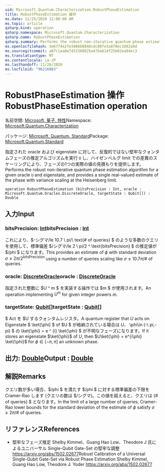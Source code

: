 ```yaml
---
uid: Microsoft.Quantum.Characterization.RobustPhaseEstimation
title: RobustPhaseEstimation 操作
ms.date: 11/25/2020 12:00:00 AM
ms.topic: article
qsharp.kind: operation
qsharp.namespace: Microsoft.Quantum.Characterization
qsharp.name: RobustPhaseEstimation
qsharp.summary: Performs the robust non-iterative quantum phase estimation algorithm for a given oracle `U` and eigenstate, and provides a single real-valued estimate of the phase with variance scaling at the Heisenberg limit.
ms.openlocfilehash: 3e6774e2fe348668840cdc08fe3a070ec3d82a6d
ms.sourcegitcommit: a87c1aa8e7453360025e47ba614f25b02ea84ec3
ms.translationtype: MT
ms.contentlocale: ja-JP
ms.lasthandoff: 11/26/2020
ms.locfileid: "96216083"
---
```

# <a name="robustphaseestimation-operation"></a><span data-ttu-id="a478f-102">RobustPhaseEstimation 操作</span><span class="sxs-lookup"><span data-stu-id="a478f-102">RobustPhaseEstimation operation</span></span>

<span data-ttu-id="a478f-103">名前空間: [Microsoft. 量子. 特性](xref:Microsoft.Quantum.Characterization)</span><span class="sxs-lookup"><span data-stu-id="a478f-103">Namespace: [Microsoft.Quantum.Characterization](xref:Microsoft.Quantum.Characterization)</span></span>

<span data-ttu-id="a478f-104">パッケージ: [Microsoft. Quantum. Standard](https://nuget.org/packages/Microsoft.Quantum.Standard)</span><span class="sxs-lookup"><span data-stu-id="a478f-104">Package: [Microsoft.Quantum.Standard](https://nuget.org/packages/Microsoft.Quantum.Standard)</span></span>


<span data-ttu-id="a478f-105">指定された oracle および eigenstate に対して、反復的ではない堅牢なクォンタムフェーズの推定アルゴリズムを実行 `U` し、ハイゼンベルグ limit での差異のスケーリングにより、フェーズの1つの実際の値の見積もりを提供します。</span><span class="sxs-lookup"><span data-stu-id="a478f-105">Performs the robust non-iterative quantum phase estimation algorithm for a given oracle `U` and eigenstate, and provides a single real-valued estimate of the phase with variance scaling at the Heisenberg limit.</span></span>

```qsharp
operation RobustPhaseEstimation (bitsPrecision : Int, oracle : Microsoft.Quantum.Oracles.DiscreteOracle, targetState : Qubit[]) : Double
```


## <a name="input"></a><span data-ttu-id="a478f-106">入力</span><span class="sxs-lookup"><span data-stu-id="a478f-106">Input</span></span>

### <a name="bitsprecision--int"></a><span data-ttu-id="a478f-107">bitsPrecision: [Int](xref:microsoft.quantum.lang-ref.int)</span><span class="sxs-lookup"><span data-stu-id="a478f-107">bitsPrecision : [Int](xref:microsoft.quantum.lang-ref.int)</span></span>

<span data-ttu-id="a478f-108">これにより、$-シグマ/le 10.7 \ pi/\ text{# of queries} $ のような多数のクエリを使用して、標準偏差 $/シグマ/le 2 \ pi/2 ^ \text{bitsPrecision} $ の推定値が $/phi $ になります。</span><span class="sxs-lookup"><span data-stu-id="a478f-108">This provides an estimate of $\phi$ with standard deviation $\sigma \le 2\pi / 2^\text{bitsPrecision}$ using a number of queries scaling like $\sigma \le 10.7 \pi / \text{# of queries}$.</span></span>


### <a name="oracle--discreteoracle"></a><span data-ttu-id="a478f-109">oracle: [DiscreteOracle](xref:Microsoft.Quantum.Oracles.DiscreteOracle)</span><span class="sxs-lookup"><span data-stu-id="a478f-109">oracle : [DiscreteOracle](xref:Microsoft.Quantum.Oracles.DiscreteOracle)</span></span>

<span data-ttu-id="a478f-110">指定された整数に $U ^ m $ を実装する操作では $m $ が使用されます。</span><span class="sxs-lookup"><span data-stu-id="a478f-110">An operation implementing $U^m$ for given integer powers $m$.</span></span>


### <a name="targetstate--qubit"></a><span data-ttu-id="a478f-111">targetState: [Qubit](xref:microsoft.quantum.lang-ref.qubit)[]</span><span class="sxs-lookup"><span data-stu-id="a478f-111">targetState : [Qubit](xref:microsoft.quantum.lang-ref.qubit)[]</span></span>

<span data-ttu-id="a478f-112">$ Act を $U するクォンタムレジスタ。</span><span class="sxs-lookup"><span data-stu-id="a478f-112">A quantum register that $U$ acts on.</span></span> <span data-ttu-id="a478f-113">Eigenstate $ \ket{\phi} $ of $U $ が格納されている場合は $U、$ \phi\in (-\ pi,-pi) $ の \ket{\phi} = e ^ {i} \ket{\phi} $ が不明なフェーズになります。</span><span class="sxs-lookup"><span data-stu-id="a478f-113">If it stores an eigenstate $\ket{\phi}$ of $U$, then $U\ket{\phi} = e^{i\phi} \ket{\phi}$ for $\phi\in(-\pi,\pi]$ an unknown phase.</span></span>



## <a name="output--double"></a><span data-ttu-id="a478f-114">出力: [Double](xref:microsoft.quantum.lang-ref.double)</span><span class="sxs-lookup"><span data-stu-id="a478f-114">Output : [Double](xref:microsoft.quantum.lang-ref.double)</span></span>



## <a name="remarks"></a><span data-ttu-id="a478f-115">解説</span><span class="sxs-lookup"><span data-stu-id="a478f-115">Remarks</span></span>

<span data-ttu-id="a478f-116">クエリ数が多い場合、$/phi $ を満たす $/phi $ に対する標準偏差の下限を Cramer-Rao します (クエリの数は $/シグマ)。この値を超えると、クエリは {# of queries} $ となります。</span><span class="sxs-lookup"><span data-stu-id="a478f-116">In the limit of a large number of queries, Cramer-Rao lower bounds for the standard deviation of the estimate of $\phi$ satisfy $\sigma \ge 2 \pi / \text{# of queries}$.</span></span>

## <a name="references"></a><span data-ttu-id="a478f-117">リファレンス</span><span class="sxs-lookup"><span data-stu-id="a478f-117">References</span></span>

- <span data-ttu-id="a478f-118">堅牢なフェーズ推定 Shelby Kimmel、Guang Hao Low、Theodore J 氏によるユニバーサル Single-Qubit Gate-Set の堅牢な調整 https://arxiv.org/abs/1502.02677</span><span class="sxs-lookup"><span data-stu-id="a478f-118">Robust Calibration of a Universal Single-Qubit Gate-Set via Robust Phase Estimation Shelby Kimmel, Guang Hao Low, Theodore J. Yoder https://arxiv.org/abs/1502.02677</span></span>